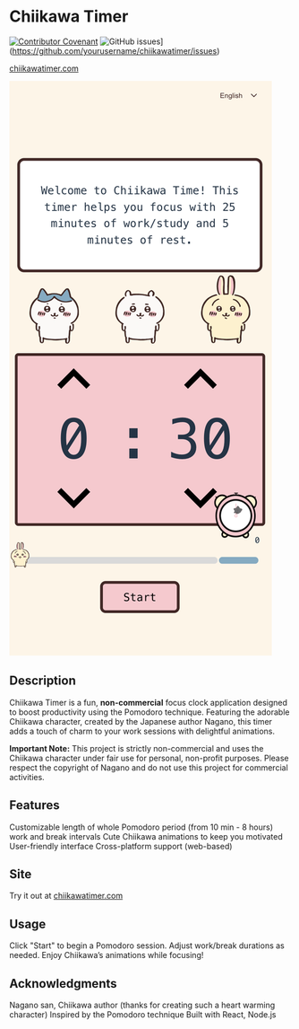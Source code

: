 # Chiikawa Timer 

[![Contributor Covenant](https://img.shields.io/badge/Contributor%20Covenant-2.1-4baaaa.svg)](https://www.contributor-covenant.org/version/2/1/code_of_conduct/)
![GitHub issues](https://img.shields.io/github/issues/yourusername/chiikawatimer.svg)](https://github.com/yourusername/chiikawatimer/issues)

[chiikawatimer.com](https://www.chiikawatimer.com)

![chiikawatimer screenshot](screenshot/chiikawa-timer-screenshot.png)

## Description
Chiikawa Timer is a fun, **non-commercial** focus clock application designed to boost productivity using the Pomodoro technique. Featuring the adorable Chiikawa character, created by the Japanese author Nagano, this timer adds a touch of charm to your work sessions with delightful animations.

**Important Note:** This project is strictly non-commercial and uses the Chiikawa character under fair use for personal, non-profit purposes. Please respect the copyright of Nagano and do not use this project for commercial activities.

## Features

Customizable length of whole Pomodoro period  (from 10 min - 8 hours) work and break intervals
Cute Chiikawa animations to keep you motivated
User-friendly interface
Cross-platform support (web-based)


## Site
Try it out at [chiikawatimer.com](chiikawatimer.com)

## Usage

Click "Start" to begin a Pomodoro session.
Adjust work/break durations as needed.
Enjoy Chiikawa’s animations while focusing!


## Acknowledgments

Nagano san, Chiikawa author (thanks for creating such a heart warming character)
Inspired by the Pomodoro technique
Built with  React, Node.js

